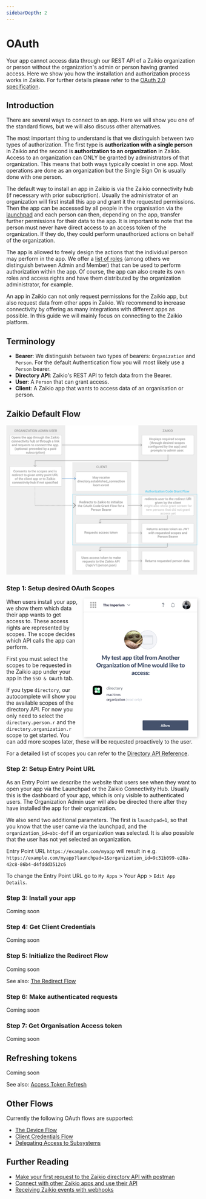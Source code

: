 ```yaml
---
sidebarDepth: 2
---
```


# OAuth

Your app cannot access data through our REST API of a Zaikio organization or person without the organization's admin or person having granted access. Here we show you how the installation and authorization process works in Zaikio. For further details please refer to the [OAuth 2.0 specification](https://tools.ietf.org/html/rfc6749).

## Introduction

There are several ways to connect to an app. Here we will show you one of the standard flows, but we will also discuss other alternatives.

The most important thing to understand is that we distinguish between two types of authorization. The first type is **authorization with a single person** in Zaikio and the second is **authorization to an organization** in Zaikio. Access to an organization can ONLY be granted by administrators of that organization. This means that both ways typically coexist in one app. Most operations are done as an organization but the Single Sign On is usually done with one person.

The default way to install an app in Zaikio is via the Zaikio connectivity hub (if necessary with prior subscription). Usually the administrator of an organization will first install this app and grant it the requested permissions. Then the app can be accessed by all people in the organisation via the [launchpad](/guide/launchpad/) and each person can then, depending on the app, transfer further permissions for their data to the app. It is important to note that the person must never have direct access to an access token of the organization. If they do, they could perform unauthorized actions on behalf of the organization.

The app is allowed to freely design the actions that the individual person may perform in the app. We offer a [list of roles](/api/directory/#/Roles/get_roles) (among others we distinguish between Admin and Member) that can be used to perform authorization within the app. Of course, the app can also create its own roles and access rights and have them distributed by the organization administrator, for example.

An app in Zaikio can not only request permissions for the Zaikio app, but also request data from other apps in Zaikio. We recommend to increase connectivity by offering as many integrations with different apps as possible. In this guide we will mainly focus on connecting to the Zaikio platform.


## Terminology

- **Bearer**: We distinguish between two types of bearers: `Organization` and `Person`. For the default Authentication flow you will most likely use a `Person` bearer.
- **Directory API**: Zaikio's REST API to fetch data from the Bearer.
- **User**: A `Person` that can grant access.
- **Client**: A Zaikio app that wants to access data of an organisation or person.

## Zaikio Default Flow

![Default Zaikio Organization Flow](./zaikio_organization_authorization_flow.png)


### Step 1: Setup desired OAuth Scopes

<img src="./request_permissions.png" alt="Request permissions in Zaikio" width="300" style="margin-left:15px;box-shadow: 2px 2px 8px #ccc;float:right;" />


When users install your app, we show them which data their app wants to get access to. These access rights are represented by scopes. The scope decides which API calls the app can perform.

First you must select the scopes to be requested in the Zaikio app under your app in the `SSO & OAuth` tab.

If you type `directory`, our autocomplete will show you the available scopes of the directory API. For now you only need to select the `directory.person.r` and the `directory.organization.r` scope to get started. You can add more scopes later, these will be requested proactively to the user.

For a detailed list of scopes you can refer to the [Directory API Reference](http://localhost:8081/api/directory/).


### Step 2: Setup Entry Point URL

As an Entry Point we describe the website that users see when they want to open your app via the Launchpad or the Zaikio Connectivity Hub. Usually this is the dashboard of your app, which is only visible to authenticated users. The Organization Admin user will also be directed there after they have installed the app for their organization.

We also send two additional parameters. The first is `launchpad=1`, so that you know that the user came via the launchpad, and the `organization_id=abc-def` if an organization was selected. It is also possible that the user has not yet selected an organization.

Entry Point URL `https://example.com/myapp` will result in e.g. `https://example.com/myapp?launchpad=1&organization_id=9c31b099-e28a-42c8-86b4-d4fddd3512c6`

To change the Entry Point URL go to `My Apps` > Your App > `Edit App Details`.


### Step 3: Install your app

Coming soon

### Step 4: Get Client Credentials

Coming soon

### Step 5: Initialize the Redirect Flow

Coming soon

See also: [The Redirect Flow](./redirect-flow.html)

### Step 6: Make authenticated requests

Coming soon

### Step 7: Get Organisation Access token

Coming soon

## Refreshing tokens

Coming soon

See also: [Access Token Refresh](./access-token-refresh.html)

## Other Flows

Currently the following OAuth flows are supported:

- [The Device Flow](./device-flow.html)
- [Client Credentials Flow](./client-credentials.html)
- [Delegating Access to Subsystems](./delegate-access.html)

## Further Reading

- [Make your first request to the Zaikio directory API with postman](#coming-soon)
- [Connect with other Zaikio apps and use their API](#coming-soon)
- [Receiving Zaikio events with webhooks](#coming-soon)
